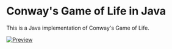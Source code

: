 # Conway's Game of Life in Java

This is a Java implementation of Conway's Game of Life.

[![Preview](https://github.com/CodeByAidan/Conways-Game-of-Life/assets/67598470/4964c502-1ab0-4d86-82e0-54f10be8e9b6)](https://github.com/CodeByAidan/Conways-Game-of-Life/assets/67598470/4964c502-1ab0-4d86-82e0-54f10be8e9b6)
